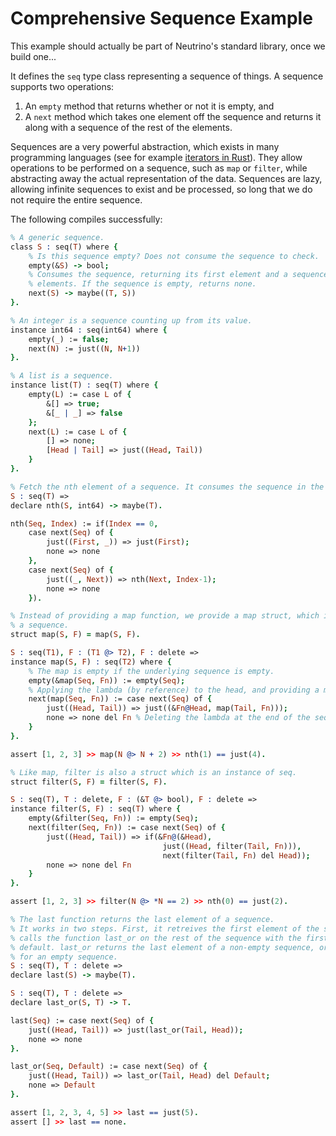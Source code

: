 # Comprehensive Sequence Example

This example should actually be part of Neutrino's standard library, once we build one...

It defines the `seq` type class representing a sequence of things. A sequence supports two operations:

1. An `empty` method that returns whether or not it is empty, and
2. A `next` method which takes one element off the sequence and returns it along with a sequence of the rest of the elements.

Sequences are a very powerful abstraction, which exists in many programming languages (see for example [iterators in Rust](https://doc.rust-lang.org/book/ch13-02-iterators.html)). They allow operations to be performed on a sequence, such as `map` or `filter`, while abstracting away the actual representation of the data. Sequences are lazy, allowing infinite sequences to exist and be processed, so long that we do not require the entire sequence.

The following compiles successfully:

```prolog
% A generic sequence.
class S : seq(T) where {
    % Is this sequence empty? Does not consume the sequence to check.
    empty(&S) -> bool;
    % Consumes the sequence, returning its first element and a sequence of all other
    % elements. If the sequence is empty, returns none.
    next(S) -> maybe((T, S))
}.

% An integer is a sequence counting up from its value.
instance int64 : seq(int64) where {
    empty(_) := false;
    next(N) := just((N, N+1))
}.

% A list is a sequence.
instance list(T) : seq(T) where {
    empty(L) := case L of {
        &[] => true;
        &[_ | _] => false
    };
    next(L) := case L of {
        [] => none;
        [Head | Tail] => just((Head, Tail))
    }
}.

% Fetch the nth element of a sequence. It consumes the sequence in the process.
S : seq(T) =>
declare nth(S, int64) -> maybe(T).

nth(Seq, Index) := if(Index == 0,
    case next(Seq) of {
        just((First, _)) => just(First);
        none => none
    },
    case next(Seq) of {
        just((_, Next)) => nth(Next, Index-1);
        none => none
    }).

% Instead of providing a map function, we provide a map struct, which is an instance of
% a sequence.
struct map(S, F) = map(S, F).

S : seq(T1), F : (T1 @> T2), F : delete =>
instance map(S, F) : seq(T2) where {
    % The map is empty if the underlying sequence is empty.
    empty(&map(Seq, Fn)) := empty(Seq);
    % Applying the lambda (by reference) to the head, and providing a map on the tail.
    next(map(Seq, Fn)) := case next(Seq) of {
        just((Head, Tail)) => just((&Fn@Head, map(Tail, Fn)));
        none => none del Fn % Deleting the lambda at the end of the sequence.
    }
}.

assert [1, 2, 3] >> map(N @> N + 2) >> nth(1) == just(4).

% Like map, filter is also a struct which is an instance of seq.
struct filter(S, F) = filter(S, F).

S : seq(T), T : delete, F : (&T @> bool), F : delete =>
instance filter(S, F) : seq(T) where {
    empty(&filter(Seq, Fn)) := empty(Seq);
    next(filter(Seq, Fn)) := case next(Seq) of {
        just((Head, Tail)) => if(&Fn@(&Head),
                                  just((Head, filter(Tail, Fn))),
                                  next(filter(Tail, Fn) del Head));
        none => none del Fn
    }
}.

assert [1, 2, 3] >> filter(N @> *N == 2) >> nth(0) == just(2).

% The last function returns the last element of a sequence.
% It works in two steps. First, it retreives the first element of the sequence, and
% calls the function last_or on the rest of the sequence with the first element as
% default. last_or returns the last element of a non-empty sequence, or the give default
% for an empty sequence. 
S : seq(T), T : delete =>
declare last(S) -> maybe(T).

S : seq(T), T : delete =>
declare last_or(S, T) -> T.

last(Seq) := case next(Seq) of {
    just((Head, Tail)) => just(last_or(Tail, Head));
    none => none
}.

last_or(Seq, Default) := case next(Seq) of {
    just((Head, Tail)) => last_or(Tail, Head) del Default;
    none => Default
}.

assert [1, 2, 3, 4, 5] >> last == just(5).
assert [] >> last == none.
```
